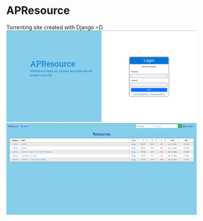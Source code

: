 # APResource
Torrenting site created with Django =D
![APResource1](apresource1.jpg)
![APResource2](apresource2.jpg)

